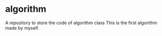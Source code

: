 # algorithm
A repository to store the code of algorithm class
This is the first algorithm made by myself.
